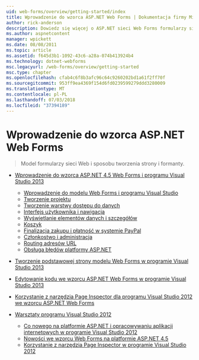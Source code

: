 ```yaml
---
uid: web-forms/overview/getting-started/index
title: Wprowadzenie do wzorca ASP.NET Web Forms | Dokumentacja firmy Microsoft
author: rick-anderson
description: Dowiedz się więcej o ASP.NET sieci Web Forms formularzy sieci Web ASP.NET umożliwia kompilacji dynamicznych witryn sieci Web przy użyciu znanego modelu przeciągania i upuszczania, oparte na zdarzeniach. Powierzchni projektowej i hund...
ms.author: aspnetcontent
manager: wpickett
ms.date: 08/08/2011
ms.topic: article
ms.assetid: f645d3b1-1092-43c6-a28a-074b413924b4
ms.technology: dotnet-webforms
msc.legacyurl: /web-forms/overview/getting-started
msc.type: chapter
ms.openlocfilehash: cfab4c6f8b3afc96c64c9260202bd1a61f2ff70f
ms.sourcegitcommit: 953ff9ea4369f154d6fd0239599279ddd3280009
ms.translationtype: MT
ms.contentlocale: pl-PL
ms.lasthandoff: 07/03/2018
ms.locfileid: "37394189"
---
```

<a name="getting-started-with-aspnet-web-forms"></a>Wprowadzenie do wzorca ASP.NET Web Forms
====================
> Model formularzy sieci Web i sposobu tworzenia strony i formanty.


- [Wprowadzenie do wzorca ASP.NET 4.5 Web Forms i programu Visual Studio 2013](getting-started-with-aspnet-45-web-forms/index.md)

    - [Wprowadzenie do modelu Web Forms i programu Visual Studio](getting-started-with-aspnet-45-web-forms/introduction-and-overview.md)
    - [Tworzenie projektu](getting-started-with-aspnet-45-web-forms/create-the-project.md)
    - [Tworzenie warstwy dostępu do danych](getting-started-with-aspnet-45-web-forms/create_the_data_access_layer.md)
    - [Interfejs użytkownika i nawigacja](getting-started-with-aspnet-45-web-forms/ui_and_navigation.md)
    - [Wyświetlanie elementów danych i szczegółów](getting-started-with-aspnet-45-web-forms/display_data_items_and_details.md)
    - [Koszyk](getting-started-with-aspnet-45-web-forms/shopping-cart.md)
    - [Finalizacja zakupu i płatność w systemie PayPal](getting-started-with-aspnet-45-web-forms/checkout-and-payment-with-paypal.md)
    - [Członkostwo i administracja](getting-started-with-aspnet-45-web-forms/membership-and-administration.md)
    - [Routing adresów URL](getting-started-with-aspnet-45-web-forms/url-routing.md)
    - [Obsługa błędów platformy ASP.NET](getting-started-with-aspnet-45-web-forms/aspnet-error-handling.md)
- [Tworzenie podstawowej strony modelu Web Forms w programie Visual Studio 2013](creating-a-basic-web-forms-page.md)
- [Edytowanie kodu we wzorcu ASP.NET Web Forms w programie Visual Studio 2013](code-editing-in-web-forms-pages.md)
- [Korzystanie z narzędzia Page Inspector dla programu Visual Studio 2012 we wzorcu ASP.NET Web Forms](using-page-inspector-in-a-visual-studio-11-beta-web-forms-project.md)
- [Warsztaty programu Visual Studio 2012](hands-on-labs/index.md)

    - [Co nowego na platformie ASP.NET i opracowywaniu aplikacji internetowych w programie Visual Studio 2012](hands-on-labs/whats-new-in-aspnet-and-web-development-in-visual-studio-2012.md)
    - [Nowości we wzorcu Web Forms na platformie ASP.NET 4.5](hands-on-labs/whats-new-in-web-forms-in-aspnet-45.md)
    - [Korzystanie z narzędzia Page Inspector w programie Visual Studio 2012](hands-on-labs/using-page-inspector-in-visual-studio-2012.md)
